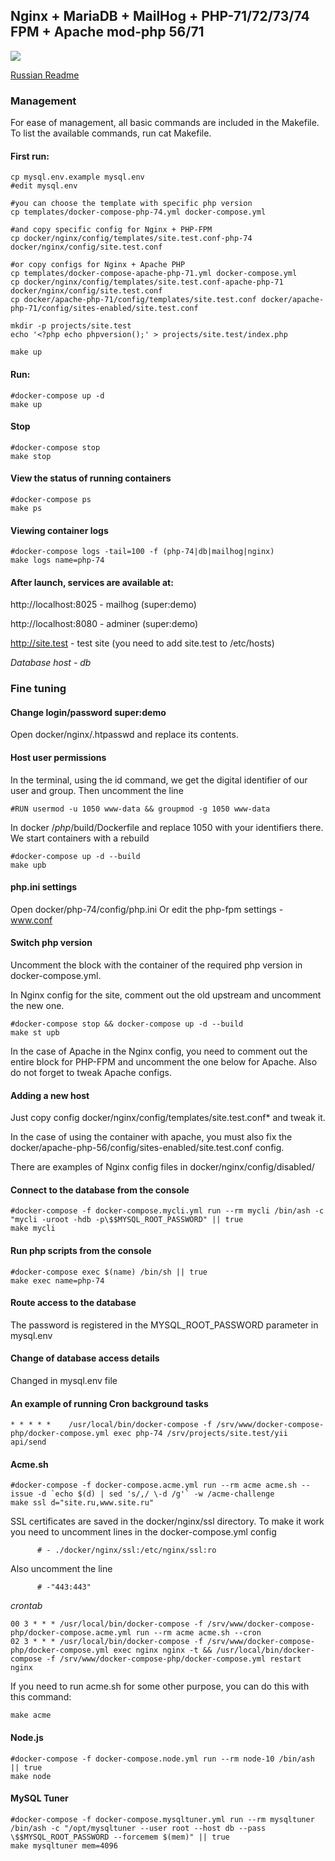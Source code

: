 ## Nginx + MariaDB + MailHog + PHP-71/72/73/74 FPM + Apache mod-php 56/71

![](https://github.com/rhamdeew/docker-compose-php/workflows/Docker%20Image%20CI/badge.svg)

[Russian Readme](README_ru.md)

### Management

For ease of management, all basic commands are included in the Makefile. To list the available commands, run cat Makefile.


#### First run:

```
cp mysql.env.example mysql.env
#edit mysql.env

#you can choose the template with specific php version
cp templates/docker-compose-php-74.yml docker-compose.yml

#and copy specific config for Nginx + PHP-FPM
cp docker/nginx/config/templates/site.test.conf-php-74 docker/nginx/config/site.test.conf

#or copy configs for Nginx + Apache PHP
cp templates/docker-compose-apache-php-71.yml docker-compose.yml
cp docker/nginx/config/templates/site.test.conf-apache-php-71 docker/nginx/config/site.test.conf
cp docker/apache-php-71/config/templates/site.test.conf docker/apache-php-71/config/sites-enabled/site.test.conf

mkdir -p projects/site.test
echo '<?php echo phpversion();' > projects/site.test/index.php

make up
```

#### Run:

```
#docker-compose up -d
make up
```


#### Stop

```
#docker-compose stop
make stop
```


####  View the status of running containers

```
#docker-compose ps
make ps
```


#### Viewing container logs

```
#docker-compose logs -tail=100 -f (php-74|db|mailhog|nginx)
make logs name=php-74
```


#### After launch, services are available at:

http://localhost:8025 - mailhog (super:demo)

http://localhost:8080 - adminer (super:demo)

http://site.test - test site (you need to add site.test to /etc/hosts)

*Database host - db*

### Fine tuning


#### Change login/password super:demo

Open docker/nginx/.htpasswd and replace its contents.


#### Host user permissions

In the terminal, using the id command, we get the digital identifier of our user and group.
Then uncomment the line

```
#RUN usermod -u 1050 www-data && groupmod -g 1050 www-data
```

In docker /*php*/build/Dockerfile and replace 1050 with your identifiers there.
We start containers with a rebuild

```
#docker-compose up -d --build
make upb
```


#### php.ini settings

Open docker/php-74/config/php.ini
Or edit the php-fpm settings - www.conf


#### Switch php version

Uncomment the block with the container of the required php version in docker-compose.yml.

In Nginx config for the site, comment out the old upstream and uncomment the new one.

```
#docker-compose stop && docker-compose up -d --build
make st upb
```

In the case of Apache in the Nginx config, you need to comment out the entire block for PHP-FPM and uncomment the one below for Apache.
Also do not forget to tweak Apache configs.


#### Adding a new host

Just copy config docker/nginx/config/templates/site.test.conf* and tweak it.

In the case of using the container with apache, you must also fix the docker/apache-php-56/config/sites-enabled/site.test.conf config.

There are examples of Nginx config files in docker/nginx/config/disabled/


#### Connect to the database from the console

```
#docker-compose -f docker-compose.mycli.yml run --rm mycli /bin/ash -c "mycli -uroot -hdb -p\$$MYSQL_ROOT_PASSWORD" || true
make mycli
```


#### Run php scripts from the console

```
#docker-compose exec $(name) /bin/sh || true
make exec name=php-74
```


#### Route access to the database

The password is registered in the MYSQL_ROOT_PASSWORD parameter in mysql.env


#### Change of database access details

Changed in mysql.env file


#### An example of running Cron background tasks

```
* * * * *    /usr/local/bin/docker-compose -f /srv/www/docker-compose-php/docker-compose.yml exec php-74 /srv/projects/site.test/yii api/send
```

#### Acme.sh

```
#docker-compose -f docker-compose.acme.yml run --rm acme acme.sh --issue -d `echo $(d) | sed 's/,/ \-d /g'` -w /acme-challenge
make ssl d="site.ru,www.site.ru"
```
SSL certificates are saved in the docker/nginx/ssl directory. To make it work you need to uncomment
lines in the docker-compose.yml config

```
      # - ./docker/nginx/ssl:/etc/nginx/ssl:ro
```

Also uncomment the line

```
      # -"443:443"
```

*crontab*

```
00 3 * * * /usr/local/bin/docker-compose -f /srv/www/docker-compose-php/docker-compose.acme.yml run --rm acme acme.sh --cron
02 3 * * * /usr/local/bin/docker-compose -f /srv/www/docker-compose-php/docker-compose.yml exec nginx nginx -t && /usr/local/bin/docker-compose -f /srv/www/docker-compose-php/docker-compose.yml restart nginx
```

If you need to run acme.sh for some other purpose, you can do this with this command:

```
make acme
```

#### Node.js

```
#docker-compose -f docker-compose.node.yml run --rm node-10 /bin/ash || true
make node
```

#### MySQL Tuner

```
#docker-compose -f docker-compose.mysqltuner.yml run --rm mysqltuner /bin/ash -c "/opt/mysqltuner --user root --host db --pass \$$MYSQL_ROOT_PASSWORD --forcemem $(mem)" || true
make mysqltuner mem=4096
```
